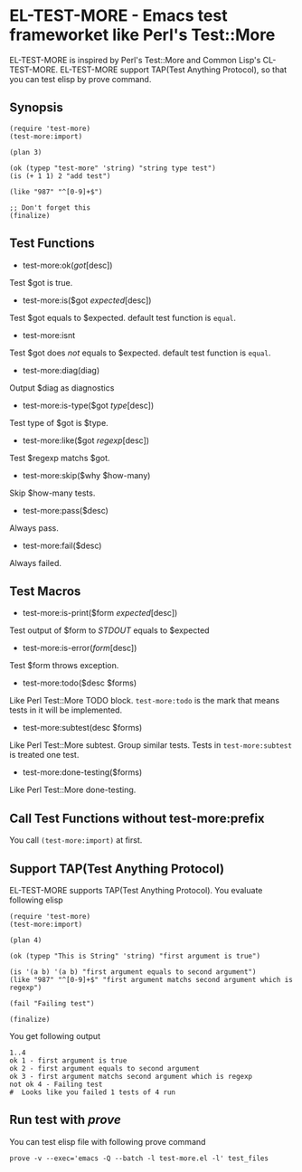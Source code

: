 # EL-TEST-MORE - Emacs test frameworket like Perl's Test::More
EL-TEST-MORE is inspired by Perl's Test::More and Common Lisp's CL-TEST-MORE.
EL-TEST-MORE support TAP(Test Anything Protocol), so that you can test elisp
by prove command.


## Synopsis

    (require 'test-more)
    (test-more:import)

    (plan 3)

    (ok (typep "test-more" 'string) "string type test")
    (is (+ 1 1) 2 "add test")

    (like "987" "^[0-9]+$")

    ;; Don't forget this
    (finalize)


## Test Functions

* test-more:ok($got [$desc])

Test $got is true.

* test-more:is($got $expected [$desc])

Test $got equals to $expected. default test function is `equal`.

* test-more:isnt

Test $got does *not* equals to $expected. default test function is `equal`.

* test-more:diag(diag)

Output $diag as diagnostics

* test-more:is-type($got $type [$desc])

Test type of $got is $type.

* test-more:like($got $regexp [$desc])

Test $regexp matchs $got.

* test-more:skip($why $how-many)

Skip $how-many tests.

* test-more:pass($desc)

Always pass.

* test-more:fail($desc)

Always failed.


## Test Macros

* test-more:is-print($form $expected [$desc])

Test output of $form to *STDOUT* equals to $expected

* test-more:is-error($form [$desc])

Test $form throws exception.

* test-more:todo($desc $forms)

Like Perl Test::More TODO block.
`test-more:todo` is the mark that means tests in it will be implemented.

* test-more:subtest(desc $forms)

Like Perl Test::More subtest. Group similar tests.
Tests in `test-more:subtest` is treated one test.

* test-more:done-testing($forms)

Like Perl Test::More done-testing.


## Call Test Functions without test-more:prefix

You call `(test-more:import)` at first.


## Support TAP(Test Anything Protocol)

EL-TEST-MORE supports TAP(Test Anything Protocol).
You evaluate following elisp

    (require 'test-more)
    (test-more:import)

    (plan 4)

    (ok (typep "This is String" 'string) "first argument is true")

    (is '(a b) '(a b) "first argument equals to second argument")
    (like "987" "^[0-9]+$" "first argument matchs second argument which is regexp")

    (fail "Failing test")

    (finalize)

You get following output

    1..4
    ok 1 - first argument is true
    ok 2 - first argument equals to second argument
    ok 3 - first argument matchs second argument which is regexp
    not ok 4 - Failing test
    #  Looks like you failed 1 tests of 4 run

## Run test with *prove*

You can test elisp file with following prove command

    prove -v --exec='emacs -Q --batch -l test-more.el -l' test_files
